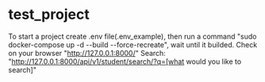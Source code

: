 # test_project
To start a project create .env file(.env_example), then run a command "sudo docker-compose up -d --build --force-recreate", wait until it builded.
Check on your browser "http://127.0.0.1:8000/"
Search: "http://127.0.0.1:8000/api/v1/student/search/?q=[what would you like to search]"
